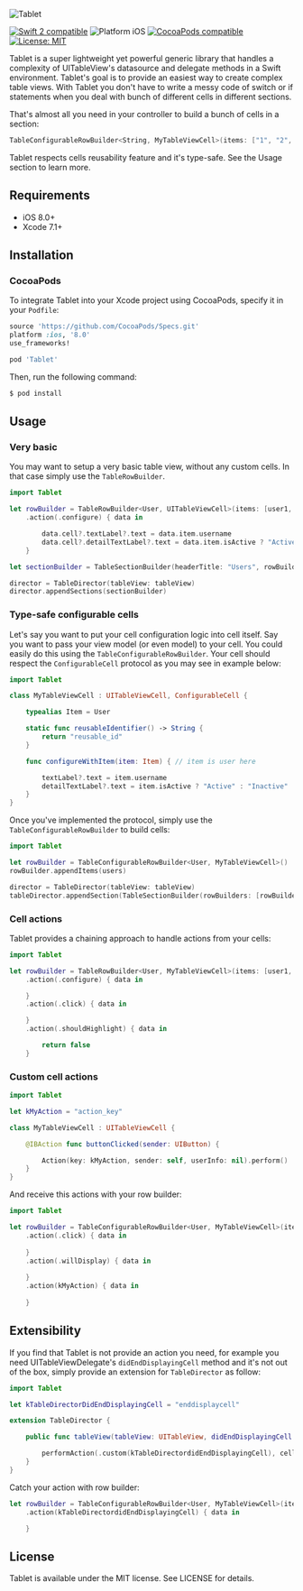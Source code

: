 ![Tablet](https://raw.githubusercontent.com/maxsokolov/tablet/assets/tablet.png)

<p align="left">
<a href="https://developer.apple.com/swift"><img src="https://img.shields.io/badge/Swift2-compatible-4BC51D.svg?style=flat" alt="Swift 2 compatible" /></a>
<img src="https://img.shields.io/badge/platform-iOS-blue.svg?style=flat" alt="Platform iOS" />
<a href="https://cocoapods.org/pods/tablet"><img src="https://img.shields.io/badge/pod-0.1.0-blue.svg" alt="CocoaPods compatible" /></a>
<a href="https://raw.githubusercontent.com/maxsokolov/tablet/master/LICENSE"><img src="http://img.shields.io/badge/license-MIT-blue.svg?style=flat" alt="License: MIT" /></a>
</p>

Tablet is a super lightweight yet powerful generic library that handles a complexity of UITableView's datasource and delegate methods in a Swift environment. Tablet's goal is to provide an easiest way to create complex table views. With Tablet you don't have to write a messy code of switch or if statements when you deal with bunch of different cells in different sections. 

That's almost all you need in your controller to build a bunch of cells in a section:
```swift
TableConfigurableRowBuilder<String, MyTableViewCell>(items: ["1", "2", "3", "4", "5"], estimatedRowHeight: 42)
```
Tablet respects cells reusability feature and it's type-safe. See the Usage section to learn more.

## Requirements

- iOS 8.0+
- Xcode 7.1+

## Installation

### CocoaPods
To integrate Tablet into your Xcode project using CocoaPods, specify it in your `Podfile`:

```ruby
source 'https://github.com/CocoaPods/Specs.git'
platform :ios, '8.0'
use_frameworks!

pod 'Tablet'
```

Then, run the following command:

```bash
$ pod install
```

## Usage

### Very basic

You may want to setup a very basic table view, without any custom cells. In that case simply use the `TableRowBuilder`.

```swift
import Tablet

let rowBuilder = TableRowBuilder<User, UITableViewCell>(items: [user1, user2, user3], id: "reusable_id")
	.action(.configure) { data in

		data.cell?.textLabel?.text = data.item.username
		data.cell?.detailTextLabel?.text = data.item.isActive ? "Active" : "Inactive"
	}

let sectionBuilder = TableSectionBuilder(headerTitle: "Users", rowBuilders: [rowBuilder])

director = TableDirector(tableView: tableView)
director.appendSections(sectionBuilder)
```

### Type-safe configurable cells

Let's say you want to put your cell configuration logic into cell itself. Say you want to pass your view model (or even model) to your cell.
You could easily do this using the `TableConfigurableRowBuilder`. Your cell should respect the `ConfigurableCell` protocol as you may see in example below:

```swift
import Tablet

class MyTableViewCell : UITableViewCell, ConfigurableCell {

	typealias Item = User

	static func reusableIdentifier() -> String {
		return "reusable_id"
	}

	func configureWithItem(item: Item) { // item is user here

		textLabel?.text = item.username
		detailTextLabel?.text = item.isActive ? "Active" : "Inactive"
	}
}
```
Once you've implemented the protocol, simply use the `TableConfigurableRowBuilder` to build cells:

```swift
import Tablet

let rowBuilder = TableConfigurableRowBuilder<User, MyTableViewCell>()
rowBuilder.appendItems(users)

director = TableDirector(tableView: tableView)
tableDirector.appendSection(TableSectionBuilder(rowBuilders: [rowBuilder]))
```

### Cell actions

Tablet provides a chaining approach to handle actions from your cells:

```swift
import Tablet

let rowBuilder = TableRowBuilder<User, MyTableViewCell>(items: [user1, user2, user3], id: "reusable_id")
	.action(.configure) { data in

	}
	.action(.click) { data in

	}
	.action(.shouldHighlight) { data in

		return false
	}
```

### Custom cell actions
```swift
import Tablet

let kMyAction = "action_key"

class MyTableViewCell : UITableViewCell {

	@IBAction func buttonClicked(sender: UIButton) {

		Action(key: kMyAction, sender: self, userInfo: nil).perform()
	}
}
```
And receive this actions with your row builder:
```swift
import Tablet

let rowBuilder = TableConfigurableRowBuilder<User, MyTableViewCell>(items: users, id: "reusable_id", estimatedRowHeight: 42)
	.action(.click) { data in
		
	}
	.action(.willDisplay) { data in
		
	}
	.action(kMyAction) { data in
		
	}
```

## Extensibility

If you find that Tablet is not provide an action you need, for example you need UITableViewDelegate's `didEndDisplayingCell` method and it's not out of the box,
simply provide an extension for `TableDirector` as follow:
```swift
import Tablet

let kTableDirectorDidEndDisplayingCell = "enddisplaycell"

extension TableDirector {

	public func tableView(tableView: UITableView, didEndDisplayingCell cell: UITableViewCell, forRowAtIndexPath indexPath: NSIndexPath) {

		performAction(.custom(kTableDirectordidEndDisplayingCell), cell: cell, indexPath: indexPath)
	}
}
```
Catch your action with row builder:
```swift
let rowBuilder = TableConfigurableRowBuilder<User, MyTableViewCell>(items: users)
	.action(kTableDirectordidEndDisplayingCell) { data in

	}
```

## License

Tablet is available under the MIT license. See LICENSE for details.